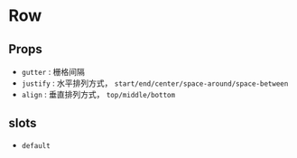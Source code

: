 
# Row


## Props

- `gutter` : 栅格间隔
- `justify` : 水平排列方式， `start/end/center/space-around/space-between`
- `align` : 垂直排列方式， `top/middle/bottom`




## slots

- `default`
